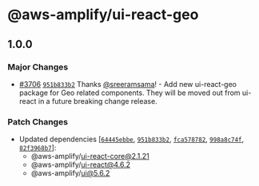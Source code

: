 # @aws-amplify/ui-react-geo

## 1.0.0

### Major Changes

- [#3706](https://github.com/aws-amplify/amplify-ui/pull/3706) [`951b833b2`](https://github.com/aws-amplify/amplify-ui/commit/951b833b2373e6bf0652ef44a1554d99765ffe46) Thanks [@sreeramsama](https://github.com/sreeramsama)! - Add new ui-react-geo package for Geo related components. They will be moved out from ui-react in a future breaking change release.

### Patch Changes

- Updated dependencies [[`64445ebbe`](https://github.com/aws-amplify/amplify-ui/commit/64445ebbee4dd6106375e809fb07cd21fdaff346), [`951b833b2`](https://github.com/aws-amplify/amplify-ui/commit/951b833b2373e6bf0652ef44a1554d99765ffe46), [`fca578782`](https://github.com/aws-amplify/amplify-ui/commit/fca57878265e35e48a64993d82fc386a91a62fc7), [`998a8c74f`](https://github.com/aws-amplify/amplify-ui/commit/998a8c74ff42c250d0d028efb20afa2d54528c86), [`82f3968b7`](https://github.com/aws-amplify/amplify-ui/commit/82f3968b7f750f069bda4ad7bfa9c34d7ee6091f)]:
  - @aws-amplify/ui-react-core@2.1.21
  - @aws-amplify/ui-react@4.6.2
  - @aws-amplify/ui@5.6.2
